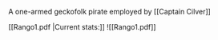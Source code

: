 A one-armed geckofolk pirate employed by [[Captain Cilver]]


















[[Rango1.pdf |Current stats:]]
![[Rango1.pdf]]